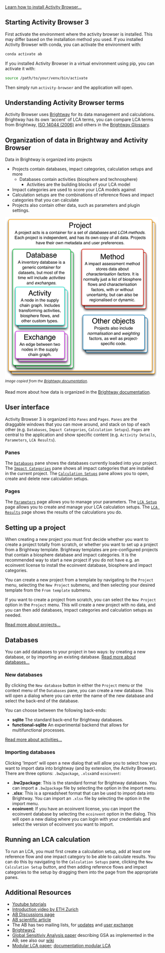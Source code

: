[Learn how to install Activity Browser...](Installation-Guide)

## Starting Activity Browser 3
First activate the environment where the activity browser is installed. This may differ based on the installation method you used. If you installed Activity Browser with conda, you can activate the environment with:

```bash
conda activate ab
```

If you installed Activity Browser in a virtual environment using pip, you can activate it with:

```bash
source /path/to/your/venv/bin/activate
```

Then simply run `activity-browser` and the application will open.

## Understanding Activity Browser terms
Activity Browser uses [Brightway](https://docs.brightway.dev/en/latest/) for its data management and calculations. 
Brightway has its own 'accent' of LCA terms,
you can compare LCA terms from Brightway, [ISO 14044 (2006)](https://www.iso.org/standard/38498.html) and others in the
[Brightway Glossary](https://docs.brightway.dev/en/latest/content/overview/glossary.html).

## Organization of data in Brightway and Activity Browser
Data in Brightway is organized into projects
- Projects contain databases, impact categories, calculation setups and more
  - Databases contain activities (biosphere and technosphere)
    - Activities are the building blocks of your LCA model 
- Impact categories are used to score your LCA models against
- Calculation setups are the combinations of reference flows and impact categories that you can calculate
- Projects also contain other data, such as parameters and plugin settings.

![brightway organizational structure](./assets/brightway_org-scheme.png)
<sup>
_Image copied from the
[Brightway documentation](https://docs.brightway.dev/en/latest/content/theory/structure.html#brightway-objects)._
</sup>

Read more about how data is organized in the 
[Brightway documentation](https://docs.brightway.dev/en/latest/content/theory/structure.html#brightway-objects).

## User interface
Activity Browser 3 is organized into `Panes` and `Pages`. `Panes` are the draggable windows that you can move around, and stack on top of each other (e.g. `Databases`, `Impact Categories`, `Calculation Setups`). `Pages` are central to the application and show specific content (e.g. `Activity Details`, `Parameters`, `LCA Results`).


### Panes
The [`Databases`](Databases) pane shows the databases currently loaded into your project.
The [`Impact Categories`](Impact-Categories) pane shows all impact categories that are installed in the current project.
The [`Calculation Setups`](LCA-Calculation-Setups) pane allows you to open, create and delete new calculation setups.

### Pages
The [`Parameters`](Parameters) page allows you to manage your parameters.
The [`LCA Setup`](LCA-Results) page allows you to create and manage your LCA calculation setups.
The [`LCA Results`](LCA-Results) page shows the results of the calculations you do.

## Setting up a project
When creating a new project you must first decide whether you want to create a project totally from scratch, or whether you want to set up a project from a Brightway template. Brightway templates are pre-configured projects that contain a biosphere database and impact categories. It is the recommended way to start a new project if you do not have e.g. an ecoinvent license to install the ecoinvent database, biosphere and impact categories.

You can create a new project from a template by navigating to the `Project` menu, selecting the `New Project` submenu, and then selecting your desired template from the `From template` submenu.

If you want to create a project from scratch, you can select the `New Project` option in the `Project` menu. This will create a new project with no data, and you can then add databases, impact categories and calculation setups as needed.

[Read more about projects...](Projects)

## Databases
You can add databases to your project in two ways: by creating a new database, or by importing an existing database.
[Read more about databases...](Databases)

### New databases
By clicking the `New database` button in either the `Project` menu or the context menu of the `Databases` pane, you can create a new database. This will open a dialog where you can enter the name of the new database and select the back-end of the database.

You can choose between the following back-ends:
- **sqlite** The standard back-end for Brightway databases.
- **functional-sqlite** An experimental backend that allows for multifunctional processes.

[Read more about activities...](Activities)

### Importing databases
Clicking 'Import' will open a new dialog that will allow you to select how you want to import data into brightway (and by extension, the Activity Browser).
There are three options: `.bw2package`, `.xlsx`and `ecoinvent`:

- **.bw2package**: This is the standard format for Brightway databases. You can import a `.bw2package` file by selecting the option in the import menu.
- **.xlsx**: This is a spreadsheet format that can be used to import data into Brightway. You can import an `.xlsx` file by selecting the option in the import menu.
- **ecoinvent**: If you have an ecoinvent license, you can import the ecoinvent database by selecting the `ecoinvent` option in the dialog. This will open a new dialog where you can login with your credentials and select the version of ecoinvent you want to import.

## Running an LCA calculation
To run an LCA, you must first create a calculation setup, add at least one reference flow and one impact category to be able to calculate results. You can do this by navigating to the `Calculation Setups` pane, clicking the `New Calculation Setup` button, and then adding reference flows and impact categories to the setup by dragging them into the page from the appropriate panes.

## Additional Resources
- [Youtube tutorials](https://www.youtube.com/channel/UCsyySKrzEMsRFsWW1Oz-6aA/)
- [Introduction video by ETH Zurich](https://www.youtube.com/watch?v=j3uLptvsxeA)
- [AB Discussions page](https://github.com/LCA-ActivityBrowser/activity-browser/discussions)
- [AB scientific article](https://doi.org/10.1016/j.simpa.2019.100012)
- The AB has two mailing lists, for [updates](https://brightway.groups.io/g/AB-updates) and [user exchange](https://brightway.groups.io/g/AB-discussion)
- [Brightway2](https://brightway.dev/)
- [Global Sensitiviy Analysis paper](https://onlinelibrary.wiley.com/doi/10.1111/jiec.13194) describing GSA as implemented in the AB; see also our [wiki](https://github.com/LCA-ActivityBrowser/activity-browser/wiki/Global-Sensitivity-Analysis)
- [Modular LCA paper](https://link.springer.com/article/10.1007/s11367-015-1015-3); [documentation modular LCA](http://activity-browser.readthedocs.io/en/latest/index.html)
